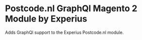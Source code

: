 Postcode.nl GraphQl Magento 2 Module by Experius
=============

Adds GraphQl support to the Experius Postcode.nl module.
